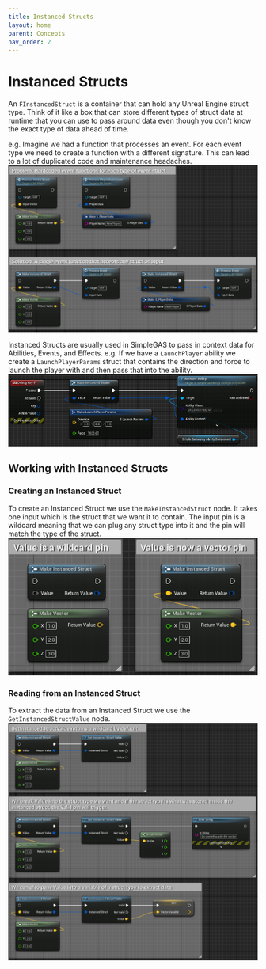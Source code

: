 ```yaml
---
title: Instanced Structs
layout: home
parent: Concepts
nav_order: 2
---
```


# Instanced Structs

An `FInstancedStruct` is a container that can hold any Unreal Engine struct type. Think of it like a box that can store different types of struct data at runtime that you can use to pass around data even though you don't know the exact type of data ahead of time.  

e.g. Imagine we had a function that processes an event. For each event type we need to create a function with a different signature. This can lead to a lot of duplicated code and maintenance headaches.  
<a href="instanced_struct_1.png" target="_blank">
![a screenshot demonstrating how FInstancedStruct can be used to make functions that take arbitrary struct as input](instanced_struct_1.png)
</a>

Instanced Structs are usually used in SimpleGAS to pass in context data for Abilities, Events, and Effects. e.g. If we have a `LaunchPlayer` ability we create a `LaunchPlayerParams` struct that contains the direction and force to launch the player with and then pass that into the ability.  
<a href="instanced_struct_2.png" target="_blank">
    ![a screenshot of a blueprint function that takes an FInstancedStruct as input](instanced_struct_2.png)
</a>

## Working with Instanced Structs

### Creating an Instanced Struct
To create an Instanced Struct we use the `MakeInstancedStruct` node. It takes one input which is the struct that we want it to contain. The input pin is a wildcard meaning that we can plug any struct type into it and the pin will match the type of the struct.
<a href="instanced_struct_3.png" target="_blank">
    ![a screenshot describing how to create an instanced struct](instanced_struct_3.png)
</a>

### Reading from an Instanced Struct
To extract the data from an Instanced Struct we use the `GetInstancedStructValue` node. 
<a href="instanced_struct_4.png" target="_blank">
    ![a screenshot of the GetInstancedStructNode usage](instanced_struct_4.png)
</a>
